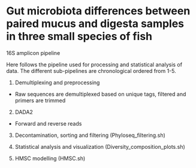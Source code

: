 # Gut microbiota differences between paired mucus and digesta samples in three small species of fish
16S amplicon pipeline

Here follows the pipeline used for processing and statistical analysis of data. The different sub-pipelines are chronological ordered from 1-5.


1. Demultiplexing and preprocessing
- Raw sequences are demultiplexed based on unique tags, filtered and primers are trimmed

2. DADA2
- Forward and reverse reads 

3. Decontamination, sorting and filtering (Phyloseq_filtering.sh)

4. Statistical analysis and visualization (Diversity_composition_plots.sh)

5. HMSC modelling (HMSC.sh)
